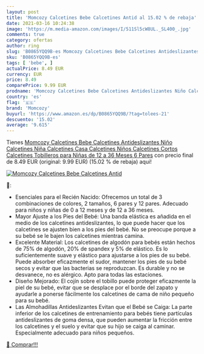 ```yaml
---
layout: post
title: 'Momcozy Calcetines Bebe Calcetines Antid al 15.02 % de rebaja'
date: 2021-03-16 10:24:38
image: 'https://m.media-amazon.com/images/I/511Sl5cW8UL._SL400_.jpg'
comments: true
category: ofertas
author: ring
slug: 'B0865YQQ9B-es Momcozy Calcetines Bebe Calcetines Antideslizantes Niño...'
sku: 'B0865YQQ9B-es'
tags: [ 'bebe', ]
actualPrice: 8.49 EUR
currency: EUR
price: 8.49
comparePrice: 9.99 EUR
prodname: 'Momcozy Calcetines Bebe Calcetines Antideslizantes Niño Calcetines Niña Calcetines Casa Calcetines Niños Calcetines Cortos Calcetines Tobilleros para Niñas de 12 a 36 Meses 6 Pares'
country: 'es'
flag: '🇪🇸'
brand: 'Momcozy'
buyurl: 'https://www.amazon.es/dp/B0865YQQ9B/?tag=tolees-21'
descuento: '15.02'
average: '9.615'
---
```


Tienes [Momcozy Calcetines Bebe Calcetines Antideslizantes Niño Calcetines Niña Calcetines Casa Calcetines Niños Calcetines Cortos Calcetines Tobilleros para Niñas de 12 a 36 Meses 6 Pares](https://www.amazon.es/dp/B0865YQQ9B/?tag=tolees-21) con precio final de  8.49 EUR (original: 9.99 EUR) (15.02 %  de rebaja) aqui!

[![Momcozy Calcetines Bebe Calcetines Antid](https://m.media-amazon.com/images/I/511Sl5cW8UL._SL400_.jpg)](https://www.amazon.es/dp/B0865YQQ9B/?tag=tolees-21)

🔎:

- Esenciales para el Recién Nacido: Ofrecemos un total de 3 combinaciones de colores, 2 tamaños, 6 pares y 12 pares. Adecuado para niños y niñas de 0 a 12 meses y de 12 a 36 meses.
- Mayor Ajuste a los Pies del Bebé: Una banda elástica es añadida en el medio de los calcetines antideslizantes, lo que puede hacer que los calcetines se ajusten bien a los pies del bebé. No se preocupe porque a su bebé se le bajen los calcetines mientras camina.
- Excelente Material: Los calcetines de algodón para bebés están hechos de 75% de algodón, 20% de spandex y 5% de elástico. Es lo suficientemente suave y elástico para ajustarse a los pies de su bebé. Puede absorber eficazmente el sudor, mantener los pies de su bebé secos y evitar que las bacterias se reproduzcan. Es durable y no se desvanece, no es alérgico. Apto para todas las estaciones.
- Diseño Mejorado: El cojín sobre el tobillo puede proteger eficazmente la piel de su bebé, evitar que se desplace por el borde del zapato y ayudarle a ponerse fácilmente los calcetines de cama de niño pequeño para su bebé.
- Las Almohadillas Antideslizantes Evitan que el Bebé se Caiga: La parte inferior de los calcetines de entrenamiento para bebés tiene partículas antideslizantes de goma densa, que pueden aumentar la fricción entre los calcetines y el suelo y evitar que su hijo se caiga al caminar. Especialmente adecuado para niños pequeños.

[🛒 Comprar!!!](https://www.amazon.es/dp/B0865YQQ9B/?tag=tolees-21)
